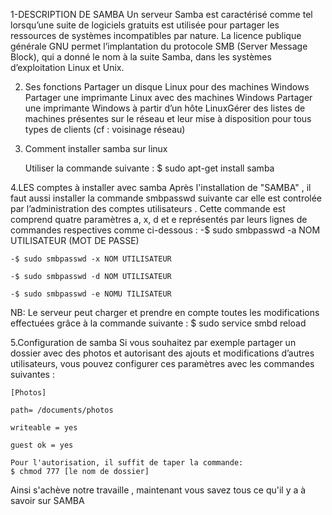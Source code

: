 1-DESCRIPTION DE SAMBA 
    Un serveur Samba est caractérisé comme tel lorsqu’une suite de logiciels gratuits est utilisée pour partager les ressources de systèmes incompatibles par nature. La licence publique générale GNU permet l’implantation du protocole SMB (Server Message Block), qui a donné le nom à la suite Samba, dans les systèmes d’exploitation Linux et Unix.
    
    
2. Ses fonctions 
    Partager un disque Linux pour des machines Windows
Partager une imprimante Linux avec des machines Windows
Partager une imprimante Windows à partir d’un hôte LinuxGérer des listes de machines présentes sur le réseau et leur mise à disposition pour tous types de clients (cf : voisinage réseau)


3. Comment installer samba sur linux
 
    Utiliser la commande suivante : 
    $ sudo apt-get install samba 
    
    
4.LES comptes à installer avec samba
    Après l'installation de "SAMBA" , il faut aussi installer  la commande smbpasswd suivante car elle est controlée par l’administration des comptes utilisateurs . Cette commande est comprend quatre paramètres a, x, d et e représentés par leurs lignes de commandes respectives comme ci-dessous :
    -$ sudo smbpasswd -a NOM UTILISATEUR (MOT DE PASSE)

    -$ sudo smbpasswd -x NOM UTILISATEUR

    -$ sudo smbpasswd -d NOM UTILISATEUR

    -$ sudo smbpasswd -e NOMU TILISATEUR  
  NB: Le serveur peut charger et prendre en compte toutes les modifications effectuées grâce à la commande suivante :
  $ sudo service smbd reload
  
5.Configuration de samba
    Si vous souhaitez par exemple partager un dossier avec des photos et autorisant des ajouts et modifications d’autres utilisateurs, vous pouvez configurer ces paramètres avec les commandes suivantes :

    [Photos]

    path= /documents/photos

    writeable = yes

    guest ok = yes

    Pour l'autorisation, il suffit de taper la commande:
    $ chmod 777 [le nom de dossier]  
Ainsi s'achève notre travaille , maintenant vous savez tous ce qu'il y a à savoir sur SAMBA
